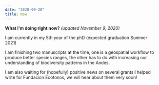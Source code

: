 ```yaml
---
date: "2020-09-28"
title: Now
---
```


**What I'm doing right now?**
*(updated November 9, 2020)*

I am currently in my 5th year of the phD (expected graduation Summer 2021)

I am finishing two manuscripts at the time, one is a geospatial workflow to 
produce better species ranges, the other has to do with increasing our
understanding of biodiversity patterns in the Andes.

I am also waiting for (hopefully) positive news on several grants I helped
write for Fundacion Ecotonos, we will hear about them very soon!
